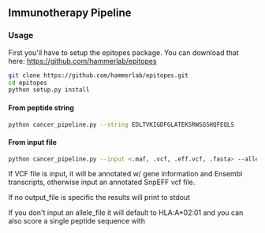 ## Immunotherapy Pipeline

### Usage
First you'll have to setup the epitopes package.  You can download that here: https://github.com/hammerlab/epitopes

```sh
git clone https://github.com/hammerlab/epitopes.git
cd epitopes
python setup.py install
```

#### From peptide string
```sh
python cancer_pipeline.py --string EDLTVKIGDFGLATEKSRWSGSHQFEQLS
```

#### From input file
```sh
python cancer_pipeline.py --input <.maf, .vcf, .eff.vcf, .fasta> --allele_file <allele-file> --output <output_file> 

```

If  VCF file is input, it will be annotated w/ gene information and Ensembl transcripts, otherwise input an annotated SnpEFF vcf file.

If no output_file is specific the results will print to stdout

If you don't input an allele_file it will default to HLA:A*02:01 and you can also score a single peptide sequence with


